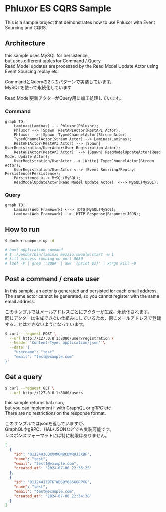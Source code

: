 # Phluxor ES CQRS Sample

This is a sample project that demonstrates how to use Phluxor with Event Sourcing and CQRS.

## Architecture

this sample uses MySQL for persistence,  
but uses different tables for Command / Query.  
Read Model updates are processed by the Read Model Update Actor using Event Sourcing replay etc.

CommandとQueryの2つのパターンで実装しています。  
MySQLを使って永続化しています

Read Model更新アクターがQuery用に加工処理しています。

### Command

```mermaid
graph TD;
    Laminas(Laminas) -.- Phluxor(Phluxor);
    Phluxor --> |Spawn| RestAPIActor(RestAPI Actor);
    Phluxor --> |Spawn| TypedChannelActor(Stream Actor)
    TypedChannelActor(Stream Actor) --> Laminas(Laminas);
    RestAPIActor(RestAPI Actor) --> |Spawn| UserRegistration/UserActor(User Registration Actor);
    RestAPIActor(RestAPI Actor)  --> |Spawn| ReadModelUpdateActor(Read Model Update Actor);
    UserRegistration/UserActor --> |Write| TypedChannelActor(Stream Actor);
    UserRegistration/UserActor <--> |Event Sourcing/Replay| Persistence(Persistence);
    Persistence <--> MySQL(MySQL);
    ReadModelUpdateActor(Read Model Update Actor)  <--> MySQL(MySQL);
```

### Query

```mermaid
graph TD;
    Laminas(Web Framework) <--> |DTO|MySQL(MySQL);
    Laminas(Web Framework) --> |HTTP Response|Response(JSON);
```

## How to run

```bash
$ docker-compose up -d

# boot application command
# $ ./vendor/bin/laminas mezzio:swoole:start -w 1
# kill process running on port 8080
# lsof -P | grep ':8080' | awk '{print $2}' | xargs kill -9
```

## Post a command / create user

In this sample, an actor is generated and persisted for each email address.  
The same actor cannot be generated, so you cannot register with the same email address.

このサンプルではメールアドレスごとにアクターが生成、永続化されます。  
同じアクターは生成できない仕組みにしているため、同じメールアドレスで登録することはできないようになっています。

```bash
$ curl --request POST \
  --url http://127.0.0.1:8080/user/registration \
  --header 'Content-Type: application/json' \
  --data '{
	"username": "test",
	"email": "test@example.com"
}'
```

## Get a query

```bash
$ curl --request GET \
  --url http://127.0.0.1:8080/users 
```

this sample returns hal+json,  
but you can implement it with GraphQL or gRPC etc.  
There are no restrictions on the response format.

このサンプルではjsonを返していますが、  
GraphQLやgRPC、HAL+JSONなどでも実装可能です。  
レスポンスフォーマットには特に制限はありません。

```json
[
  {
    "id": "01J2443CQXV8MGN8CDWR9JJXBF",
    "name": "test",
    "email": "test1@example.com",
    "created_at": "2024-07-06 22:35:25"
  },
  {
    "id": "01J2441Z9TKYWBS9Y0866GRPXG",
    "name": "test",
    "email": "test@example.com",
    "created_at": "2024-07-06 22:34:38"
  }
]
```
